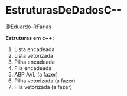 # EstruturasDeDadosC--

@Eduardo-RFarias

**Estruturas em c++:**

1. Lista encadeada
2. Lista vetorizada
3. Pilha encadeada
4. Fila encadeada
5. ABP AVL (a fazer)
6. Pilha vetorizada (a fazer)
7. Fila vetorizada (a fazer)
